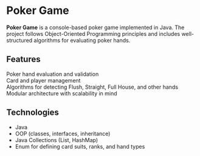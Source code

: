 # Poker Game

**Poker Game** is a console-based poker game implemented in Java. The project follows Object-Oriented Programming principles and includes well-structured algorithms for evaluating poker hands.

## Features

 Poker hand evaluation and validation  
 Card and player management  
 Algorithms for detecting Flush, Straight, Full House, and other hands  
 Modular architecture with scalability in mind  

## Technologies

- Java
- OOP (classes, interfaces, inheritance)
- Java Collections (List, HashMap)
- Enum for defining card suits, ranks, and hand types  
